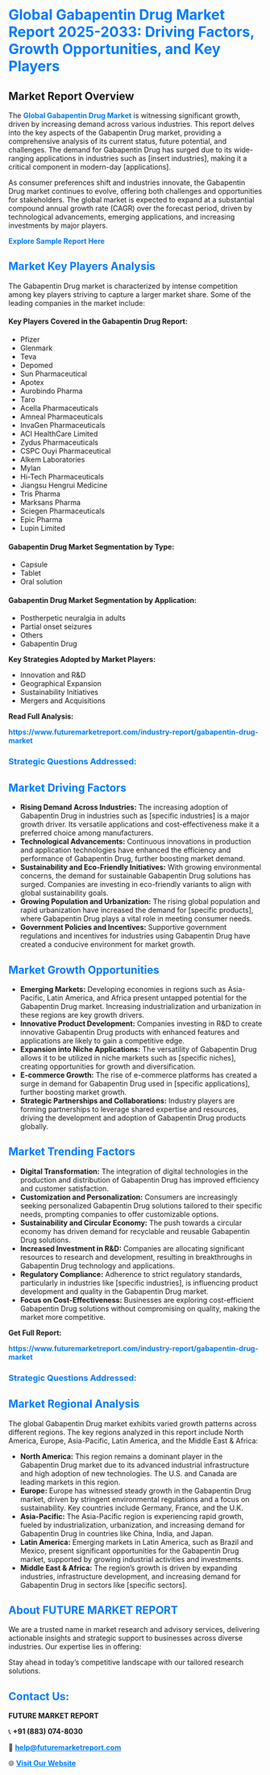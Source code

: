 <h1 style="color: #007BFF;">Global Gabapentin Drug Market Report 2025-2033: Driving Factors, Growth Opportunities, and Key Players</h1>

<section id="overview">
<h2>Market Report Overview</h2>
<p>The <a href="https://www.futuremarketreport.com/industry-report/gabapentin-drug-market" style="color: #007BFF; text-decoration: none;"><strong>Global Gabapentin Drug Market</strong></a> is witnessing significant growth, driven by increasing demand across various industries. This report delves into the key aspects of the Gabapentin Drug market, providing a comprehensive analysis of its current status, future potential, and challenges. The demand for Gabapentin Drug has surged due to its wide-ranging applications in industries such as [insert industries], making it a critical component in modern-day [applications].</p>
<p>As consumer preferences shift and industries innovate, the Gabapentin Drug market continues to evolve, offering both challenges and opportunities for stakeholders. The global market is expected to expand at a substantial compound annual growth rate (CAGR) over the forecast period, driven by technological advancements, emerging applications, and increasing investments by major players.</p>
</section>

<section id="overview">
<p><a href="https://www.futuremarketreport.com/request-sample/reportId=125832" style="color: #007BFF; text-decoration: none;"><strong>Explore Sample Report Here</strong></a></p>
</section>

<section id="key-players">
<h2 style="color: #007BFF;">Market Key Players Analysis</h2>
<p>The Gabapentin Drug market is characterized by intense competition among key players striving to capture a larger market share. Some of the leading companies in the market include:</p>
<h4>Key Players Covered in the Gabapentin Drug Report:</h4>
<ul><li>Pfizer</li><li>Glenmark</li><li>Teva</li><li>Depomed</li><li>Sun Pharmaceutical</li><li>Apotex</li><li>Aurobindo Pharma</li><li>Taro</li><li>Acella Pharmaceuticals</li><li>Amneal Pharmaceuticals</li><li>InvaGen Pharmaceuticals</li><li>ACI HealthCare Limited</li><li>Zydus Pharmaceuticals</li><li>CSPC Ouyi Pharmaceutical</li><li>Alkem Laboratories</li><li>Mylan</li><li>Hi-Tech Pharmaceuticals</li><li>Jiangsu Hengrui Medicine</li><li>Tris Pharma</li><li>Marksans Pharma</li><li>Sciegen Pharmaceuticals</li><li>Epic Pharma</li><li>Lupin Limited</li></ul>
<h4>Gabapentin Drug Market Segmentation by Type:</h4>
<ul><li>Capsule</li><li>Tablet</li><li>Oral solution</li></ul>

<h4>Gabapentin Drug Market Segmentation by Application:</h4>
<ul><li>Postherpetic neuralgia in adults</li><li>Partial onset seizures</li><li>Others</li><li>Gabapentin Drug</li></ul>
<p><strong>Key Strategies Adopted by Market Players:</strong></p>
<ul>
<li>Innovation and R&D</li>
<li>Geographical Expansion</li>
<li>Sustainability Initiatives</li>
<li>Mergers and Acquisitions</li>
</ul>
</section>

<section>
<p><strong>Read Full Analysis: </strong></p><a href="https://www.futuremarketreport.com/industry-report/gabapentin-drug-market" style="color: #007BFF; text-decoration: none;"><strong>https://www.futuremarketreport.com/industry-report/gabapentin-drug-market</strong></a>
<h3 style="color: #007BFF;">Strategic Questions Addressed:</h3>
</section>

<section id="driving-factors">
<h2 style="color: #007BFF;">Market Driving Factors</h2>
<ul>
<li><strong>Rising Demand Across Industries:</strong> The increasing adoption of Gabapentin Drug in industries such as [specific industries] is a major growth driver. Its versatile applications and cost-effectiveness make it a preferred choice among manufacturers.</li>
<li><strong>Technological Advancements:</strong> Continuous innovations in production and application technologies have enhanced the efficiency and performance of Gabapentin Drug, further boosting market demand.</li>
<li><strong>Sustainability and Eco-Friendly Initiatives:</strong> With growing environmental concerns, the demand for sustainable Gabapentin Drug solutions has surged. Companies are investing in eco-friendly variants to align with global sustainability goals.</li>
<li><strong>Growing Population and Urbanization:</strong> The rising global population and rapid urbanization have increased the demand for [specific products], where Gabapentin Drug plays a vital role in meeting consumer needs.</li>
<li><strong>Government Policies and Incentives:</strong> Supportive government regulations and incentives for industries using Gabapentin Drug have created a conducive environment for market growth.</li>
</ul>
</section>

<section id="growth-opportunities">
<h2 style="color: #007BFF;">Market Growth Opportunities</h2>
<ul>
<li><strong>Emerging Markets:</strong> Developing economies in regions such as Asia-Pacific, Latin America, and Africa present untapped potential for the Gabapentin Drug market. Increasing industrialization and urbanization in these regions are key growth drivers.</li>
<li><strong>Innovative Product Development:</strong> Companies investing in R&D to create innovative Gabapentin Drug products with enhanced features and applications are likely to gain a competitive edge.</li>
<li><strong>Expansion into Niche Applications:</strong> The versatility of Gabapentin Drug allows it to be utilized in niche markets such as [specific niches], creating opportunities for growth and diversification.</li>
<li><strong>E-commerce Growth:</strong> The rise of e-commerce platforms has created a surge in demand for Gabapentin Drug used in [specific applications], further boosting market growth.</li>
<li><strong>Strategic Partnerships and Collaborations:</strong> Industry players are forming partnerships to leverage shared expertise and resources, driving the development and adoption of Gabapentin Drug products globally.</li>
</ul>
</section>

<section id="trending-factors">
<h2 style="color: #007BFF;">Market Trending Factors</h2>
<ul>
<li><strong>Digital Transformation:</strong> The integration of digital technologies in the production and distribution of Gabapentin Drug has improved efficiency and customer satisfaction.</li>
<li><strong>Customization and Personalization:</strong> Consumers are increasingly seeking personalized Gabapentin Drug solutions tailored to their specific needs, prompting companies to offer customizable options.</li>
<li><strong>Sustainability and Circular Economy:</strong> The push towards a circular economy has driven demand for recyclable and reusable Gabapentin Drug solutions.</li>
<li><strong>Increased Investment in R&D:</strong> Companies are allocating significant resources to research and development, resulting in breakthroughs in Gabapentin Drug technology and applications.</li>
<li><strong>Regulatory Compliance:</strong> Adherence to strict regulatory standards, particularly in industries like [specific industries], is influencing product development and quality in the Gabapentin Drug market.</li>
<li><strong>Focus on Cost-Effectiveness:</strong> Businesses are exploring cost-efficient Gabapentin Drug solutions without compromising on quality, making the market more competitive.</li>
</ul>
</section>

<section>
<p><strong>Get Full Report: </strong></p><a href="https://www.futuremarketreport.com/industry-report/gabapentin-drug-market" style="color: #007BFF; text-decoration: none;"><strong>https://www.futuremarketreport.com/industry-report/gabapentin-drug-market</strong></a>
<h3 style="color: #007BFF;">Strategic Questions Addressed:</h3>
</section>


<section id="regional-analysis">
<h2 style="color: #007BFF;">Market Regional Analysis</h2>
<p>The global Gabapentin Drug market exhibits varied growth patterns across different regions. The key regions analyzed in this report include North America, Europe, Asia-Pacific, Latin America, and the Middle East & Africa:</p>
<ul>
<li><strong>North America:</strong> This region remains a dominant player in the Gabapentin Drug market due to its advanced industrial infrastructure and high adoption of new technologies. The U.S. and Canada are leading markets in this region.</li>
<li><strong>Europe:</strong> Europe has witnessed steady growth in the Gabapentin Drug market, driven by stringent environmental regulations and a focus on sustainability. Key countries include Germany, France, and the U.K.</li>
<li><strong>Asia-Pacific:</strong> The Asia-Pacific region is experiencing rapid growth, fueled by industrialization, urbanization, and increasing demand for Gabapentin Drug in countries like China, India, and Japan.</li>
<li><strong>Latin America:</strong> Emerging markets in Latin America, such as Brazil and Mexico, present significant opportunities for the Gabapentin Drug market, supported by growing industrial activities and investments.</li>
<li><strong>Middle East & Africa:</strong> The region’s growth is driven by expanding industries, infrastructure development, and increasing demand for Gabapentin Drug in sectors like [specific sectors].</li>
</ul>
</section>

<footer>
<h2 style="color: #007BFF;">About FUTURE MARKET REPORT</h2>
<p>We are a trusted name in market research and advisory services, delivering actionable insights and strategic support to businesses across diverse industries. Our expertise lies in offering:</p>

<p>Stay ahead in today’s competitive landscape with our tailored research solutions.</p>

<h2 style="color: #007BFF;">Contact Us:</h2>
<p><strong>FUTURE MARKET REPORT</strong></p>
<p>📞 <strong>+91 (883) 074-8030</strong></p>
<p>📧 <strong><a href="mailto:help@futuremarketreport.com" style="color: #007BFF;">help@futuremarketreport.com</a></strong></p>
<p>🌐 <strong><a href="https://www.futuremarketreport.com/" style="color: #007BFF;">Visit Our Website</a></strong></p>
</footer>